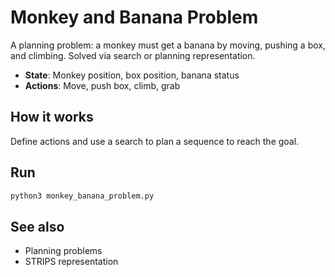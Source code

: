 # Monkey and Banana Problem

A planning problem: a monkey must get a banana by moving, pushing a box, and climbing. Solved via search or planning representation.

- **State**: Monkey position, box position, banana status
- **Actions**: Move, push box, climb, grab

## How it works
Define actions and use a search to plan a sequence to reach the goal.

## Run
```bash
python3 monkey_banana_problem.py
```

## See also
- Planning problems
- STRIPS representation
